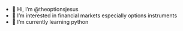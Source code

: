 - 👋 Hi, I’m @theoptionsjesus
- 👀 I’m interested in financial markets especially options instruments
- 🌱 I’m currently learning python


<!---
theoptionsjesus/theoptionsjesus is a ✨ special ✨ repository because its `README.md` (this file) appears on your GitHub profile.
You can click the Preview link to take a look at your changes.
--->
